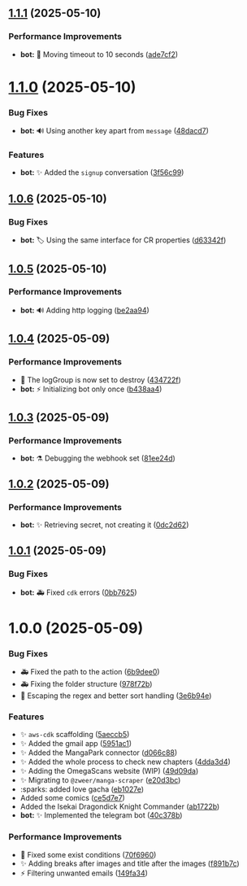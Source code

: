## [1.1.1](https://github.com/Zweer/manga-mailer/compare/v1.1.0...v1.1.1) (2025-05-10)


### Performance Improvements

* **bot:** :wrench: Moving timeout to 10 seconds ([ade7cf2](https://github.com/Zweer/manga-mailer/commit/ade7cf27f1a65dd6e18e0e2220cd5894db4fb8a4))

# [1.1.0](https://github.com/Zweer/manga-mailer/compare/v1.0.6...v1.1.0) (2025-05-10)


### Bug Fixes

* **bot:** :loud_sound: Using another key apart from `message` ([48dacd7](https://github.com/Zweer/manga-mailer/commit/48dacd72aaa6e3418d04cd081ac60815464a0823))


### Features

* **bot:** :sparkles: Added the `signup` conversation ([3f56c99](https://github.com/Zweer/manga-mailer/commit/3f56c9966a234b1aa61387a49e24ddb5381f342b))

## [1.0.6](https://github.com/Zweer/manga-mailer/compare/v1.0.5...v1.0.6) (2025-05-10)


### Bug Fixes

* **bot:** :label: Using the same interface for CR properties ([d63342f](https://github.com/Zweer/manga-mailer/commit/d63342fdead4e174513fd02849c744be7c7567e3))

## [1.0.5](https://github.com/Zweer/manga-mailer/compare/v1.0.4...v1.0.5) (2025-05-10)


### Performance Improvements

* **bot:** :loud_sound: Adding http logging ([be2aa94](https://github.com/Zweer/manga-mailer/commit/be2aa9447d6e85b897cf176272fe63aeb11d6b37))

## [1.0.4](https://github.com/Zweer/manga-mailer/compare/v1.0.3...v1.0.4) (2025-05-09)


### Performance Improvements

* :wrench: The logGroup is now set to destroy ([434722f](https://github.com/Zweer/manga-mailer/commit/434722f064d33119da697880d9ddde15db49687f))
* **bot:** :zap: Initializing bot only once ([b438aa4](https://github.com/Zweer/manga-mailer/commit/b438aa45a7cf622367bb3572dba900f5dc37f659))

## [1.0.3](https://github.com/Zweer/manga-mailer/compare/v1.0.2...v1.0.3) (2025-05-09)


### Performance Improvements

* **bot:** :alembic: Debugging the webhook set ([81ee24d](https://github.com/Zweer/manga-mailer/commit/81ee24d0b19ce7c49ead5c7b863a282d1ca761bf))

## [1.0.2](https://github.com/Zweer/manga-mailer/compare/v1.0.1...v1.0.2) (2025-05-09)


### Performance Improvements

* **bot:** :sparkles: Retrieving secret, not creating it ([0dc2d62](https://github.com/Zweer/manga-mailer/commit/0dc2d6237cce68a4d2e7774a6d3c95cddaabab0a))

## [1.0.1](https://github.com/Zweer/manga-mailer/compare/v1.0.0...v1.0.1) (2025-05-09)


### Bug Fixes

* **bot:** :ambulance: Fixed `cdk` errors ([0bb7625](https://github.com/Zweer/manga-mailer/commit/0bb7625a5752abee16f633a8573bafcb90bd87da))

# 1.0.0 (2025-05-09)


### Bug Fixes

* :ambulance: Fixed the path to the action ([6b9dee0](https://github.com/Zweer/manga-mailer/commit/6b9dee0e506cf50597735ccffb68ba79904f91c9))
* :ambulance: Fixing the folder structure ([978f72b](https://github.com/Zweer/manga-mailer/commit/978f72b30b79be218054712d2355dc65c79b236f))
* :bug: Escaping the regex and better sort handling ([3e6b94e](https://github.com/Zweer/manga-mailer/commit/3e6b94eb4bbb3e9bb22c719a500c98071de48e8e))


### Features

* :sparkles: `aws-cdk` scaffolding ([5aeccb5](https://github.com/Zweer/manga-mailer/commit/5aeccb5ecb5fa651fb2d427ca6a14d4cc6582fa9))
* :sparkles: Added the gmail app ([5951ac1](https://github.com/Zweer/manga-mailer/commit/5951ac1866be9c6a88818c70d21d91e9a73a0496))
* :sparkles: Added the MangaPark connector ([d066c88](https://github.com/Zweer/manga-mailer/commit/d066c88872fe3f77e0f07c59c7d43e5da103d435))
* :sparkles: Added the whole process to check new chapters ([4dda3d4](https://github.com/Zweer/manga-mailer/commit/4dda3d4a985e6206e40a1d96c28131d4faecb7d9))
* :sparkles: Adding the OmegaScans website (WIP) ([49d09da](https://github.com/Zweer/manga-mailer/commit/49d09da87fd27ede771e7d6ea2d084c3d736fbad))
* :sparkles: Migrating to `@zweer/manga-scraper` ([e20d3bc](https://github.com/Zweer/manga-mailer/commit/e20d3bc9ba49bb98772f634ca0a790ea2993bb96))
* :sparks: added love gacha ([eb1027e](https://github.com/Zweer/manga-mailer/commit/eb1027e2c9412e6e32e0caf6e6b811b864082a87))
* Added some comics ([ce5d7e7](https://github.com/Zweer/manga-mailer/commit/ce5d7e7c74a366617e7204dae857ad0879b8a233))
* Added the Isekai Dragondick Knight Commander ([ab1722b](https://github.com/Zweer/manga-mailer/commit/ab1722b6d32480762e34a6dfa71b66bb6b511007))
* **bot:** :sparkles: Implemented the telegram bot ([40c378b](https://github.com/Zweer/manga-mailer/commit/40c378b350cf5d3d2cc1b419525bc878ef0ae807))


### Performance Improvements

* :bug: Fixed some exist conditions ([70f6960](https://github.com/Zweer/manga-mailer/commit/70f6960d048d8532c278a7ee8cfed75ca7204bb5))
* :sparkles: Adding breaks after images and title after the images ([f891b7c](https://github.com/Zweer/manga-mailer/commit/f891b7cf3ba4c260bf42b2434de45f62fe3e6c8d))
* :zap: Filtering unwanted emails ([149fa34](https://github.com/Zweer/manga-mailer/commit/149fa340e64e3d87bd5e0ab043c399cfca84876c))

